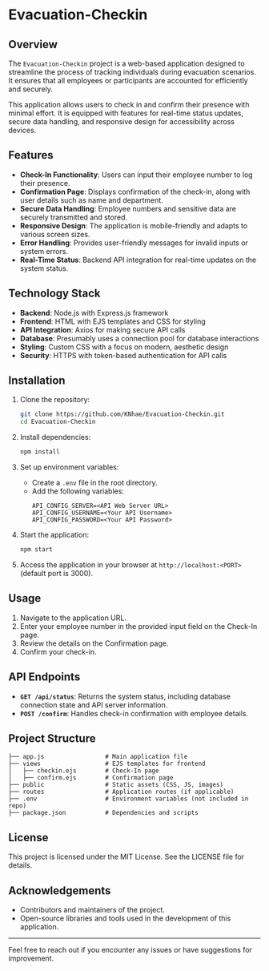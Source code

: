 # Evacuation-Checkin

## Overview

The `Evacuation-Checkin` project is a web-based application designed to streamline the process of tracking individuals during evacuation scenarios. It ensures that all employees or participants are accounted for efficiently and securely.

This application allows users to check in and confirm their presence with minimal effort. It is equipped with features for real-time status updates, secure data handling, and responsive design for accessibility across devices.

## Features

- **Check-In Functionality**: Users can input their employee number to log their presence.
- **Confirmation Page**: Displays confirmation of the check-in, along with user details such as name and department.
- **Secure Data Handling**: Employee numbers and sensitive data are securely transmitted and stored.
- **Responsive Design**: The application is mobile-friendly and adapts to various screen sizes.
- **Error Handling**: Provides user-friendly messages for invalid inputs or system errors.
- **Real-Time Status**: Backend API integration for real-time updates on the system status.

## Technology Stack

- **Backend**: Node.js with Express.js framework
- **Frontend**: HTML with EJS templates and CSS for styling
- **API Integration**: Axios for making secure API calls
- **Database**: Presumably uses a connection pool for database interactions
- **Styling**: Custom CSS with a focus on modern, aesthetic design
- **Security**: HTTPS with token-based authentication for API calls

## Installation

1. Clone the repository:
   ```bash
   git clone https://github.com/KNhae/Evacuation-Checkin.git
   cd Evacuation-Checkin
   ```

2. Install dependencies:
   ```bash
   npm install
   ```

3. Set up environment variables:
   - Create a `.env` file in the root directory.
   - Add the following variables:
     ```
     API_CONFIG_SERVER=<API Web Server URL>
     API_CONFIG_USERNAME=<Your API Username>
     API_CONFIG_PASSWORD=<Your API Password>
     ```

4. Start the application:
   ```bash
   npm start
   ```

5. Access the application in your browser at `http://localhost:<PORT>` (default port is 3000).

## Usage

1. Navigate to the application URL.
2. Enter your employee number in the provided input field on the Check-In page.
3. Review the details on the Confirmation page.
4. Confirm your check-in.

## API Endpoints

- **`GET /api/status`**: Returns the system status, including database connection state and API server information.
- **`POST /confirm`**: Handles check-in confirmation with employee details.

## Project Structure

```
├── app.js                 # Main application file
├── views                  # EJS templates for frontend
│   ├── checkin.ejs        # Check-In page
│   ├── confirm.ejs        # Confirmation page
├── public                 # Static assets (CSS, JS, images)
├── routes                 # Application routes (if applicable)
├── .env                   # Environment variables (not included in repo)
├── package.json           # Dependencies and scripts
```
<!--
## Screenshots

![Check-In Page](./path-to-checkin-screenshot.png)
![Confirmation Page](./path-to-confirmation-screenshot.png)
-->

## License

This project is licensed under the MIT License. See the LICENSE file for details.

## Acknowledgements

- Contributors and maintainers of the project.
- Open-source libraries and tools used in the development of this application.

---

Feel free to reach out if you encounter any issues or have suggestions for improvement.
